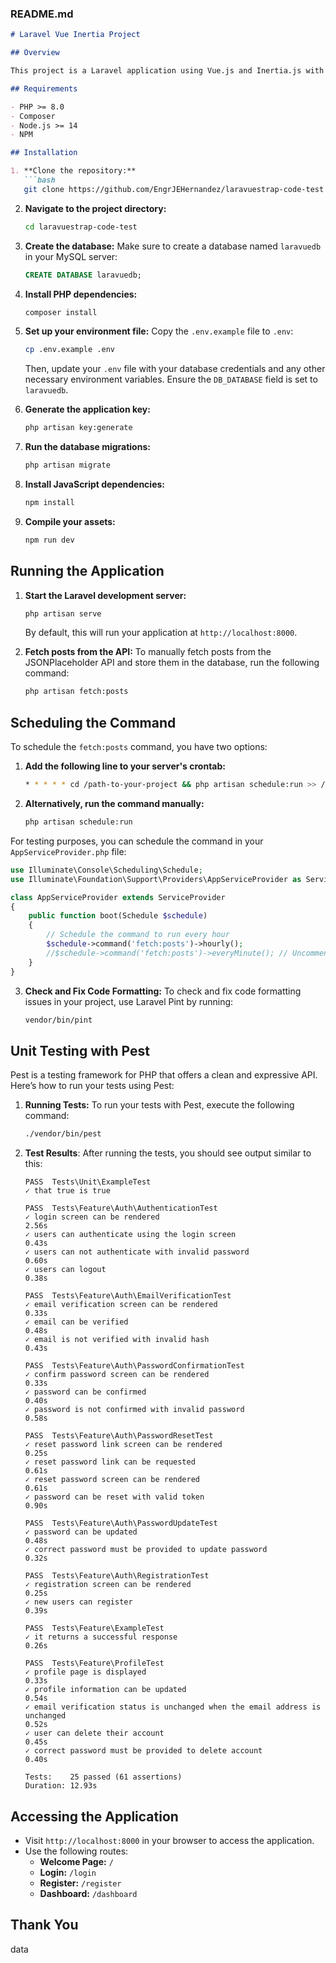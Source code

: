 
### README.md

```markdown
# Laravel Vue Inertia Project

## Overview

This project is a Laravel application using Vue.js and Inertia.js with user authentication.

## Requirements

- PHP >= 8.0
- Composer
- Node.js >= 14
- NPM

## Installation

1. **Clone the repository:**
   ```bash
   git clone https://github.com/EngrJEHernandez/laravuestrap-code-test.git
   ```

2. **Navigate to the project directory:**
   ```bash
   cd laravuestrap-code-test
   ```

3. **Create the database:**
   Make sure to create a database named `laravuedb` in your MySQL server:
   ```sql
   CREATE DATABASE laravuedb;
   ```

4. **Install PHP dependencies:**
   ```bash
   composer install
   ```

5. **Set up your environment file:**
   Copy the `.env.example` file to `.env`:
   ```bash
   cp .env.example .env
   ```
   Then, update your `.env` file with your database credentials and any other necessary environment variables. Ensure the `DB_DATABASE` field is set to `laravuedb`.

6. **Generate the application key:**
   ```bash
   php artisan key:generate
   ```

7. **Run the database migrations:**
   ```bash
   php artisan migrate
   ```

8. **Install JavaScript dependencies:**
   ```bash
   npm install
   ```

9. **Compile your assets:**
   ```bash
   npm run dev
   ```

## Running the Application

1. **Start the Laravel development server:**
   ```bash
   php artisan serve
   ```
   By default, this will run your application at `http://localhost:8000`.

2. **Fetch posts from the API:**
   To manually fetch posts from the JSONPlaceholder API and store them in the database, run the following command:
   ```bash
   php artisan fetch:posts
   ```

## Scheduling the Command

To schedule the `fetch:posts` command, you have two options:

1. **Add the following line to your server's crontab:**
   ```bash
   * * * * * cd /path-to-your-project && php artisan schedule:run >> /dev/null 2>&1
   ```

2. **Alternatively, run the command manually:**
   ```bash
   php artisan schedule:run
   ```

For testing purposes, you can schedule the command in your `AppServiceProvider.php` file:

```php
use Illuminate\Console\Scheduling\Schedule;
use Illuminate\Foundation\Support\Providers\AppServiceProvider as ServiceProvider;

class AppServiceProvider extends ServiceProvider
{
    public function boot(Schedule $schedule)
    {
        // Schedule the command to run every hour
        $schedule->command('fetch:posts')->hourly();
        //$schedule->command('fetch:posts')->everyMinute(); // Uncomment for testing
    }
}
```

3. **Check and Fix Code Formatting:**
   To check and fix code formatting issues in your project, use Laravel Pint by running:
   ```bash
   vendor/bin/pint
   ```

## Unit Testing with Pest

Pest is a testing framework for PHP that offers a clean and expressive API. Here’s how to run your tests using Pest:

1. **Running Tests:**
   To run your tests with Pest, execute the following command:
   ```bash
   ./vendor/bin/pest
   ```

2. **Test Results**:
   After running the tests, you should see output similar to this:
   ```
   PASS  Tests\Unit\ExampleTest
   ✓ that true is true

   PASS  Tests\Feature\Auth\AuthenticationTest
   ✓ login screen can be rendered                                                                                                                                          2.56s  
   ✓ users can authenticate using the login screen                                                                                                                         0.43s  
   ✓ users can not authenticate with invalid password                                                                                                                      0.60s  
   ✓ users can logout                                                                                                                                                      0.38s  

   PASS  Tests\Feature\Auth\EmailVerificationTest
   ✓ email verification screen can be rendered                                                                                                                             0.33s  
   ✓ email can be verified                                                                                                                                                 0.48s  
   ✓ email is not verified with invalid hash                                                                                                                               0.43s  

   PASS  Tests\Feature\Auth\PasswordConfirmationTest
   ✓ confirm password screen can be rendered                                                                                                                               0.33s  
   ✓ password can be confirmed                                                                                                                                             0.40s  
   ✓ password is not confirmed with invalid password                                                                                                                       0.58s  

   PASS  Tests\Feature\Auth\PasswordResetTest
   ✓ reset password link screen can be rendered                                                                                                                            0.25s  
   ✓ reset password link can be requested                                                                                                                                  0.61s  
   ✓ reset password screen can be rendered                                                                                                                                 0.61s  
   ✓ password can be reset with valid token                                                                                                                                0.90s  

   PASS  Tests\Feature\Auth\PasswordUpdateTest
   ✓ password can be updated                                                                                                                                               0.48s  
   ✓ correct password must be provided to update password                                                                                                                  0.32s  

   PASS  Tests\Feature\Auth\RegistrationTest
   ✓ registration screen can be rendered                                                                                                                                   0.25s  
   ✓ new users can register                                                                                                                                                0.39s  

   PASS  Tests\Feature\ExampleTest
   ✓ it returns a successful response                                                                                                                                      0.26s  

   PASS  Tests\Feature\ProfileTest
   ✓ profile page is displayed                                                                                                                                             0.33s  
   ✓ profile information can be updated                                                                                                                                    0.54s  
   ✓ email verification status is unchanged when the email address is unchanged                                                                                            0.52s  
   ✓ user can delete their account                                                                                                                                         0.45s  
   ✓ correct password must be provided to delete account                                                                                                                   0.40s  

   Tests:    25 passed (61 assertions)
   Duration: 12.93s
   ```

## Accessing the Application

- Visit `http://localhost:8000` in your browser to access the application.
- Use the following routes:
  - **Welcome Page:** `/`
  - **Login:** `/login`
  - **Register:** `/register`
  - **Dashboard:** `/dashboard`

## Thank You
data